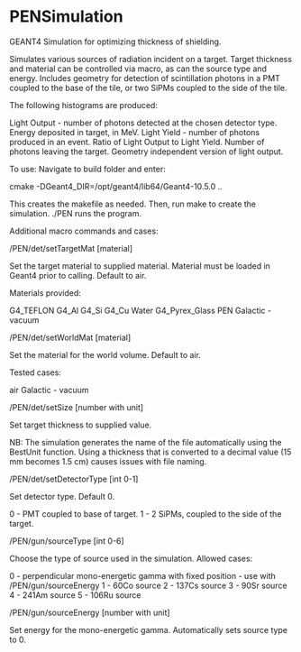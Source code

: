 # PENSimulation
GEANT4 Simulation for optimizing thickness of shielding.

Simulates various sources of radiation incident on a target. Target thickness and material can be controlled via macro, as can the source type and energy. Includes geometry for detection of scintillation photons in a PMT coupled to the base of the tile, or two SiPMs coupled to the side of the tile.

The following histograms are produced:

Light Output - number of photons detected at the chosen detector type.
Energy deposited in target, in MeV.
Light Yield - number of photons produced in an event.
Ratio of Light Output to Light Yield.
Number of photons leaving the target. Geometry independent version of light output.

To use: Navigate to build folder and enter:

cmake -DGeant4_DIR=/opt/geant4/lib64/Geant4-10.5.0 ..

This creates the makefile as needed. Then, run make to create the simulation. ./PEN runs the program.

Additional macro commands and cases:

/PEN/det/setTargetMat [material]

Set the target material to supplied material. Material must be loaded in Geant4 prior to calling. Default to air.


Materials provided:

G4_TEFLON
G4_Al
G4_Si
G4_Cu
Water
G4_Pyrex_Glass
PEN
Galactic - vacuum

/PEN/det/setWorldMat [material]

Set the material for the world volume. Default to air.

Tested cases:

air
Galactic - vacuum

/PEN/det/setSize [number with unit]

Set target thickness to supplied value.

NB: The simulation generates the name of the file automatically using the BestUnit function. Using a thickness that is converted to a decimal value (15 mm becomes 1.5 cm) causes issues with file naming.

/PEN/det/setDetectorType [int 0-1]

Set detector type. Default 0.

  0 - PMT coupled to base of target.
  1 - 2 SiPMs, coupled to the side of the target.

/PEN/gun/sourceType [int 0-6]

Choose the type of source used in the simulation. Allowed cases:

  0 - perpendicular mono-energetic gamma with fixed position - use with /PEN/gun/sourceEnergy
  1 - 60Co source
  2 - 137Cs source
  3 - 90Sr source
	4 - 241Am source
	5 - 106Ru source

/PEN/gun/sourceEnergy [number with unit]

Set energy for the mono-energetic gamma. Automatically sets source type to 0.
